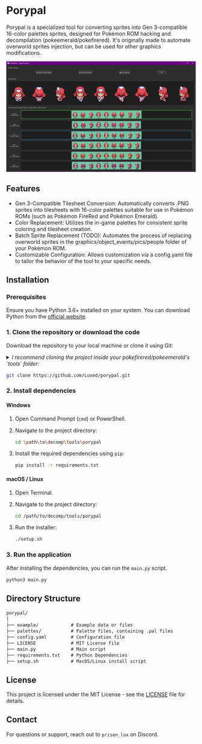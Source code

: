 # Porypal

Porypal is a specialized tool for converting sprites into Gen 3-compatible 16-color palettes sprites, designed for Pokémon ROM hacking and decompilation (pokeemerald/pokefirered). It's originally made to automate overworld sprites injection, but can be used for other graphics modifications.

![Porymap UI](image.png)

## Features

- Gen 3-Compatible Tilesheet Conversion: Automatically converts .PNG sprites into tilesheets with 16-color palettes suitable for use in Pokémon ROMs (such as Pokémon FireRed and Pokémon Emerald).
- Color Replacement: Utilizes the in-game palettes for consistent sprite coloring and tilesheet creation.
- Batch Sprite Replacement (TODO): Automates the process of replacing overworld sprites in the graphics/object_events/pics/people folder of your Pokémon ROM.
- Customizable Configuration: Allows customization via a config.yaml file to tailor the behavior of the tool to your specific needs.

## Installation

### Prerequisites
Ensure you have Python 3.6+ installed on your system. You can download Python from the [official website](https://www.python.org/downloads/).

### 1. Clone the repository or download the code
Download the repository to your local machine or clone it using Git:

<details>
    <summary><i>I recommend cloning the project inside your pokefirered/pokeemerald's `tools` folder:</i></summary>

>   porypal's key functionality is to automatically replace gba tilesets inside the `graphics/object_events/pics/people` folder. Placing it in the `tools` directory facilitates the path automation for the batch replacement feature.
> 
</details>

```bash
git clone https://github.com/Loxed/porypal.git
```

### 2. Install dependencies

#### Windows
1. Open Command Prompt (`cmd`) or PowerShell.
2. Navigate to the project directory:

   ```bash
   cd \path\to\decomp\tools\porypal
   ```

3. Install the required dependencies using `pip`:

   ```bash
   pip install -r requirements.txt
   ```

#### macOS / Linux
1. Open Terminal.
2. Navigate to the project directory:

   ```bash
   cd /path/to/decomp/tools/porypal
   ```

3. Run the installer:
    ```bash
    ./setup.sh
    ```

### 3. Run the application

After installing the dependencies, you can run the `main.py` script.

```bash
python3 main.py
```

## Directory Structure

```
porypal/
│
├── example/            # Example data or files
├── palettes/           # Palette files, containing .pal files
├── config.yaml         # Configuration file
├── LICENSE             # MIT License file
├── main.py             # Main script
├── requirements.txt    # Python Dependencies
├── setup.sh            # MacOS/Linux install script
```

## License
This project is licensed under the MIT License - see the [LICENSE](LICENSE) file for details.

## Contact
For questions or support, reach out to `prison_lox` on Discord.